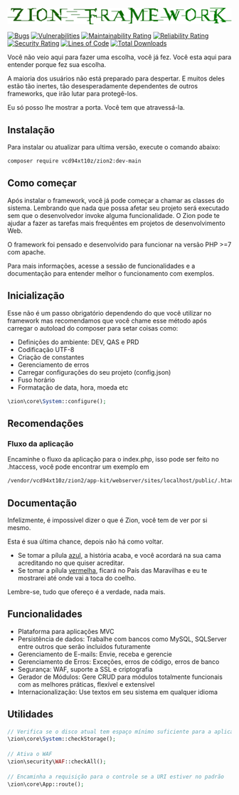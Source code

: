 ![Zion Framework](https://raw.githubusercontent.com/vcd94xt10z/zionphp/master/frontend/zion/img/zion-framework.png)

[![Bugs](https://sonarcloud.io/api/project_badges/measure?project=vcd94xt10z_zionphp2&metric=bugs)](https://sonarcloud.io/summary/new_code?id=vcd94xt10z_zionphp2)
[![Vulnerabilities](https://sonarcloud.io/api/project_badges/measure?project=vcd94xt10z_zionphp2&metric=vulnerabilities)](https://sonarcloud.io/summary/new_code?id=vcd94xt10z_zionphp2)
[![Maintainability Rating](https://sonarcloud.io/api/project_badges/measure?project=vcd94xt10z_zionphp2&metric=sqale_rating)](https://sonarcloud.io/summary/new_code?id=vcd94xt10z_zionphp2)
[![Reliability Rating](https://sonarcloud.io/api/project_badges/measure?project=vcd94xt10z_zionphp2&metric=reliability_rating)](https://sonarcloud.io/summary/new_code?id=vcd94xt10z_zionphp2)
[![Security Rating](https://sonarcloud.io/api/project_badges/measure?project=vcd94xt10z_zionphp2&metric=security_rating)](https://sonarcloud.io/summary/new_code?id=vcd94xt10z_zionphp2)
[![Lines of Code](https://sonarcloud.io/api/project_badges/measure?project=vcd94xt10z_zionphp2&metric=ncloc)](https://sonarcloud.io/summary/new_code?id=vcd94xt10z_zionphp2)
[![Total Downloads](http://poser.pugx.org/vcd94xt10z/zion2/downloads)](https://packagist.org/packages/vcd94xt10z/zion2)

Você não veio aqui para fazer uma escolha, você já fez. Você esta aqui para entender porque fez sua escolha.

A maioria dos usuários não está preparado para despertar. E muitos deles estão tão inertes, tão desesperadamente dependentes de outros frameworks, que irão lutar para protegê-los.

Eu só posso lhe mostrar a porta. Você tem que atravessá-la.

## Instalação

Para instalar ou atualizar para ultima versão, execute o comando abaixo:

```bash
composer require vcd94xt10z/zion2:dev-main
```

## Como começar

Após instalar o framework, você já pode começar a chamar as classes do sistema. Lembrando que nada que possa afetar seu projeto será executado sem que o desenvolvedor
invoke alguma funcionalidade. O Zion pode te ajudar a fazer as tarefas mais frequêntes em projetos de desenvolvimento Web. 

O framework foi pensado e desenvolvido para funcionar na versão PHP >=7 com apache.

Para mais informações, acesse a sessão de funcionalidades e a documentação para entender melhor o funcionamento com exemplos.

## Inicialização

Esse não é um passo obrigatório dependendo do que você utilizar no framework mas recomendamos que você chame esse método após carregar o autoload do composer para setar coisas como:
- Definições do ambiente: DEV, QAS e PRD
- Codificação UTF-8
- Criação de constantes
- Gerenciamento de erros
- Carregar configurações do seu projeto (config.json)
- Fuso horário
- Formatação de data, hora, moeda etc

```php
\zion\core\System::configure();
```

## Recomendações

### Fluxo da aplicação
Encaminhe o fluxo da aplicação para o index.php, isso pode ser feito no .htaccess, você pode encontrar um exemplo em

```bash
/vendor/vcd94xt10z/zion2/app-kit/webserver/sites/localhost/public/.htaccess
```

## Documentação

Infelizmente, é impossível dizer o que é Zion, você tem de ver por si mesmo. 

Esta é sua última chance, depois não há como voltar.

- Se tomar a pílula [azul](https://www.youtube.com/watch?v=dQw4w9WgXcQ), a história acaba, e você acordará na sua cama acreditando no que quiser acreditar.
- Se tomar a pílula [vermelha](https://htmlpreview.github.io/?https://github.com/vcd94xt10z/zionphp/blob/master/docs/index.html), ficará no País das Maravilhas e eu te mostrarei até onde vai a toca do coelho.

Lembre-se, tudo que ofereço é a verdade, nada mais.  

## Funcionalidades

- Plataforma para aplicações MVC
- Persistência de dados: Trabalhe com bancos como MySQL, SQLServer entre outros que serão incluidos futuramente
- Gerenciamento de E-mails: Envie, receba e gerencie
- Gerenciamento de Erros: Exceções, erros de código, erros de banco
- Segurança: WAF, suporte a SSL e criptografia
- Gerador de Módulos: Gere CRUD para módulos totalmente funcionais com as melhores práticas, flexível e extensível
- Internacionalização: Use textos em seu sistema em qualquer idioma

## Utilidades

```php
// Verifica se o disco atual tem espaço mínimo suficiente para a aplicação funcionar
\zion\core\System::checkStorage();

// Ativa o WAF
\zion\security\WAF::checkAll();

// Encaminha a requisição para o controle se a URI estiver no padrão
\zion\core\App::route();
```
